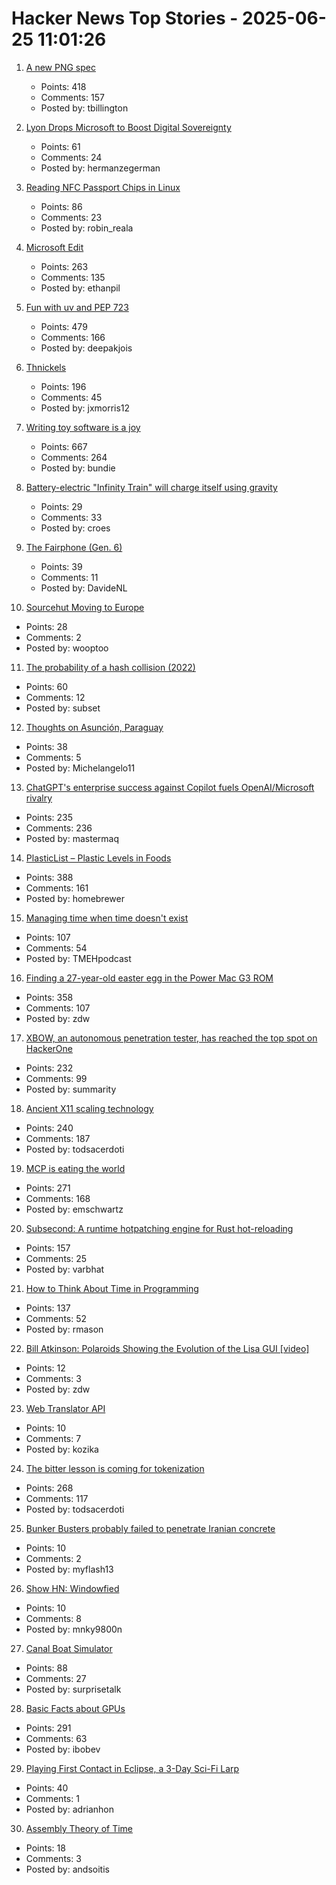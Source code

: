 # Hacker News Top Stories - 2025-06-25 11:01:26

1. [A new PNG spec](https://www.programmax.net/articles/png-is-back/)
   - Points: 418
   - Comments: 157
   - Posted by: tbillington

2. [Lyon Drops Microsoft to Boost Digital Sovereignty](https://digitrendz.blog/newswire/business/19813/lyon-drops-microsoft-office-to-boost-digital-sovereignty/)
   - Points: 61
   - Comments: 24
   - Posted by: hermanzegerman

3. [Reading NFC Passport Chips in Linux](https://shkspr.mobi/blog/2025/06/reading-nfc-passport-chips-in-linux/)
   - Points: 86
   - Comments: 23
   - Posted by: robin_reala

4. [Microsoft Edit](https://github.com/microsoft/edit)
   - Points: 263
   - Comments: 135
   - Posted by: ethanpil

5. [Fun with uv and PEP 723](https://www.cottongeeks.com/articles/2025-06-24-fun-with-uv-and-pep-723)
   - Points: 479
   - Comments: 166
   - Posted by: deepakjois

6. [Thnickels](https://thick-coins.net/?_bhlid=8a5736885893b7837e681aa73f890b9805a4673e)
   - Points: 196
   - Comments: 45
   - Posted by: jxmorris12

7. [Writing toy software is a joy](https://blog.jsbarretto.com/post/software-is-joy)
   - Points: 667
   - Comments: 264
   - Posted by: bundie

8. [Battery-electric "Infinity Train" will charge itself using gravity](https://newatlas.com/transport/fortescue-wae-infinity-train-electric/)
   - Points: 29
   - Comments: 33
   - Posted by: croes

9. [The Fairphone (Gen. 6)](https://shop.fairphone.com/the-fairphone-gen-6)
   - Points: 39
   - Comments: 11
   - Posted by: DavideNL

10. [Sourcehut Moving to Europe](undefined)
   - Points: 28
   - Comments: 2
   - Posted by: wooptoo

11. [The probability of a hash collision (2022)](https://kevingal.com/blog/collisions.html)
   - Points: 60
   - Comments: 12
   - Posted by: subset

12. [Thoughts on Asunción, Paraguay](https://cpsi.media/p/thoughts-on-asuncion-paraguay)
   - Points: 38
   - Comments: 5
   - Posted by: Michelangelo11

13. [ChatGPT's enterprise success against Copilot fuels OpenAI/Microsoft rivalry](https://www.bloomberg.com/news/articles/2025-06-24/chatgpt-vs-copilot-inside-the-openai-and-microsoft-rivalry)
   - Points: 235
   - Comments: 236
   - Posted by: mastermaq

14. [PlasticList – Plastic Levels in Foods](https://www.plasticlist.org/)
   - Points: 388
   - Comments: 161
   - Posted by: homebrewer

15. [Managing time when time doesn't exist](https://multiverseemployeehandbook.com/blog/temporal-resources-managing-time-when-time-doesnt-exist/)
   - Points: 107
   - Comments: 54
   - Posted by: TMEHpodcast

16. [Finding a 27-year-old easter egg in the Power Mac G3 ROM](https://www.downtowndougbrown.com/2025/06/finding-a-27-year-old-easter-egg-in-the-power-mac-g3-rom/)
   - Points: 358
   - Comments: 107
   - Posted by: zdw

17. [XBOW, an autonomous penetration tester, has reached the top spot on HackerOne](https://xbow.com/blog/top-1-how-xbow-did-it/)
   - Points: 232
   - Comments: 99
   - Posted by: summarity

18. [Ancient X11 scaling technology](https://flak.tedunangst.com/post/forbidden-secrets-of-ancient-X11-scaling-technology-revealed)
   - Points: 240
   - Comments: 187
   - Posted by: todsacerdoti

19. [MCP is eating the world](https://www.stainless.com/blog/mcp-is-eating-the-world--and-its-here-to-stay)
   - Points: 271
   - Comments: 168
   - Posted by: emschwartz

20. [Subsecond: A runtime hotpatching engine for Rust hot-reloading](https://docs.rs/subsecond/0.7.0-alpha.1/subsecond/index.html)
   - Points: 157
   - Comments: 25
   - Posted by: varbhat

21. [How to Think About Time in Programming](https://shanrauf.com/archive/how-to-think-about-time-in-programming)
   - Points: 137
   - Comments: 52
   - Posted by: rmason

22. [Bill Atkinson: Polaroids Showing the Evolution of the Lisa GUI [video]](https://www.youtube.com/watch?v=Qg0mHFcB510)
   - Points: 12
   - Comments: 3
   - Posted by: zdw

23. [Web Translator API](https://developer.mozilla.org/en-US/docs/Web/API/Translator)
   - Points: 10
   - Comments: 7
   - Posted by: kozika

24. [The bitter lesson is coming for tokenization](https://lucalp.dev/bitter-lesson-tokenization-and-blt/)
   - Points: 268
   - Comments: 117
   - Posted by: todsacerdoti

25. [Bunker Busters probably failed to penetrate Iranian concrete](https://www.popularmechanics.com/military/weapons/a65172594/ultra-strong-concrete-stops-bunker-busting-bombs/)
   - Points: 10
   - Comments: 2
   - Posted by: myflash13

26. [Show HN: Windowfied](undefined)
   - Points: 10
   - Comments: 8
   - Posted by: mnky9800n

27. [Canal Boat Simulator](https://jacobfilipp.com/boat/)
   - Points: 88
   - Comments: 27
   - Posted by: surprisetalk

28. [Basic Facts about GPUs](https://damek.github.io/random/basic-facts-about-gpus/)
   - Points: 291
   - Comments: 63
   - Posted by: ibobev

29. [Playing First Contact in Eclipse, a 3-Day Sci-Fi Larp](https://mssv.net/2025/06/15/playing-first-contact-in-eclipse-a-spectacular-3-day-sci-fi-larp/)
   - Points: 40
   - Comments: 1
   - Posted by: adrianhon

30. [Assembly Theory of Time](https://faculty.ucr.edu/~legneref/Assembly%20Theory.htm)
   - Points: 18
   - Comments: 3
   - Posted by: andsoitis

